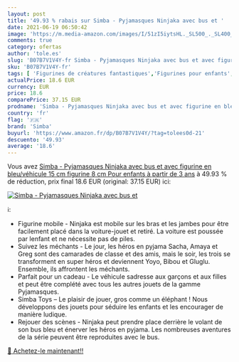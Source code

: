 ```yaml
---
layout: post
title: '49.93 % rabais sur Simba - Pyjamasques Ninjaka avec bus et '
date: 2021-06-19 06:50:42
image: 'https://m.media-amazon.com/images/I/51zI5iytsHL._SL500_._SL400_.jpg'
comments: true
category: ofertas
author: 'tole.es'
slug: 'B07B7V1V4Y-fr Simba - Pyjamasques Ninjaka avec bus et avec figurine en...'
sku: 'B07B7V1V4Y-fr'
tags: [ 'Figurines de créatures fantastiques','Figurines pour enfants','Jeux et Jouets','Jeux et jouets','simba', ]
actualPrice: 18.6 EUR
currency: EUR
price: 18.6
comparePrice: 37.15 EUR
prodname: 'Simba - Pyjamasques Ninjaka avec bus et avec figurine en bleu/véhicule 15 cm figurine 8 cm Pour enfants à partir de 3 ans'
country: 'fr'
flag: '🇫🇷'
brand: 'Simba'
buyurl: 'https://www.amazon.fr/dp/B07B7V1V4Y/?tag=tolees0d-21'
descuento: '49.93'
average: '18.6'
---
```


Vous avez [Simba - Pyjamasques Ninjaka avec bus et avec figurine en bleu/véhicule 15 cm figurine 8 cm Pour enfants à partir de 3 ans](https://www.amazon.fr/dp/B07B7V1V4Y/?tag=tolees0d-21)  à  49.93 % de réduction, prix final  18.6 EUR (original: 37.15 EUR) ici:

[![Simba - Pyjamasques Ninjaka avec bus et ](https://m.media-amazon.com/images/I/51zI5iytsHL._SL500_._SL400_.jpg)](https://www.amazon.fr/dp/B07B7V1V4Y/?tag=tolees0d-21)

ℹ️:

- Figurine mobile - Ninjaka est mobile sur les bras et les jambes pour être facilement placé dans la voiture-jouet et retiré. La voiture est poussée par lenfant et ne nécessite pas de piles.
- Suivez les méchants - Le jour, les héros en pyjama Sacha, Amaya et Greg sont des camarades de classe et des amis, mais le soir, les trois se transforment en super héros et deviennent Yoyo, Bibou et Gluglu. Ensemble, ils affrontent les méchants.
- Parfait pour un cadeau - Le véhicule sadresse aux garçons et aux filles et peut être complété avec tous les autres jouets de la gamme Pyjamasques.
- Simba Toys – Le plaisir de jouer, gros comme un éléphant ! Nous développons des jouets pour séduire les enfants et les encourager de manière ludique.
- Rejouer des scènes - Ninjaka peut prendre place derrière le volant de son bus bleu et énerver les héros en pyjama. Les nombreuses aventures de la série peuvent être reproduites avec le bus.

[🛒 Achetez-le maintenant!!](https://www.amazon.fr/dp/B07B7V1V4Y/?tag=tolees0d-21)
